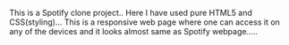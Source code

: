 This is a Spotify clone project..
Here I have used pure HTML5 and CSS(styling)...
This is a responsive web page where one can access it on any of the devices and it looks almost same as Spotify webpage.....

